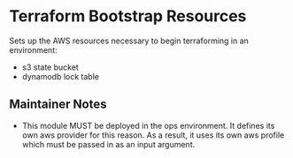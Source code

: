 # Terraform Bootstrap Resources

Sets up the AWS resources necessary to begin terraforming in an environment:

- s3 state bucket
- dynamodb lock table

## Maintainer Notes

- This module MUST be deployed in the ops environment. It defines its own aws provider for this reason.
As a result, it uses its own aws profile which must be passed in as an input argument.
